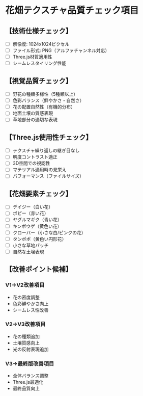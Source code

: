 # 花畑テクスチャ品質チェック項目

## 【技術仕様チェック】
- [ ] 解像度: 1024x1024ピクセル
- [ ] ファイル形式: PNG（アルファチャンネル対応）
- [ ] Three.js材質適用性
- [ ] シームレスタイリング性能

## 【視覚品質チェック】
- [ ] 野花の種類多様性（5種類以上）
- [ ] 色彩バランス（鮮やかさ・自然さ）
- [ ] 花の配置自然性（有機的分布）
- [ ] 地面土壌の質感表現
- [ ] 草地部分の適切な表現

## 【Three.js使用性チェック】
- [ ] テクスチャ繰り返しの継ぎ目なし
- [ ] 明度コントラスト適正
- [ ] 3D空間での視認性
- [ ] マテリアル適用時の見栄え
- [ ] パフォーマンス（ファイルサイズ）

## 【花畑要素チェック】
- [ ] デイジー（白い花）
- [ ] ポピー（赤い花）
- [ ] ヤグルマギク（青い花）
- [ ] キンポウゲ（黄色い花）
- [ ] クローバー（小さな白/ピンクの花）
- [ ] タンポポ（黄色い円形花）
- [ ] 小さな草地パッチ
- [ ] 自然な土壌表現

## 【改善ポイント候補】
### V1→V2改善項目
- 花の密度調整
- 色彩鮮やかさ向上
- シームレス性改善

### V2→V3改善項目
- 花の種類追加
- 土壌質感向上
- 光の反射表現追加

### V3→最終版改善項目
- 全体バランス調整
- Three.js最適化
- 最終品質向上